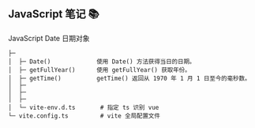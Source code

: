 ## JavaScript 笔记 📚

JavaScript Date 日期对象

```text
├─
│  ├─ Date()             使用 Date() 方法获得当日的日期。
│  ├─ getFullYear()      使用 getFullYear() 获取年份。
│  ├─ getTime()          getTime() 返回从 1970 年 1 月 1 日至今的毫秒数。
│  ├─ 
│  ├─ 
│  ├─ 
│  └─ vite-env.d.ts       # 指定 ts 识别 vue
└─ vite.config.ts         # vite 全局配置文件
```
